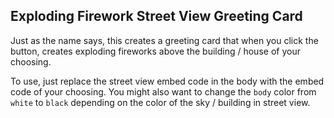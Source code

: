 ## Exploding Firework Street View Greeting Card

Just as the name says, this creates a greeting card that when you click the button, creates exploding fireworks above the building / house of your choosing.

To use, just replace the street view embed code in the body with the embed code of your choosing. You might also want to change the ``body`` color from ``white`` to ``black`` depending on the color of the sky / building in street view.